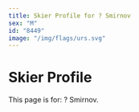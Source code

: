 ```yaml
---
title: Skier Profile for ? Smirnov
sex: "M"
id: "8449"
image: "/img/flags/urs.svg" 
---
```


# Skier Profile

This page is for: ? Smirnov.
    